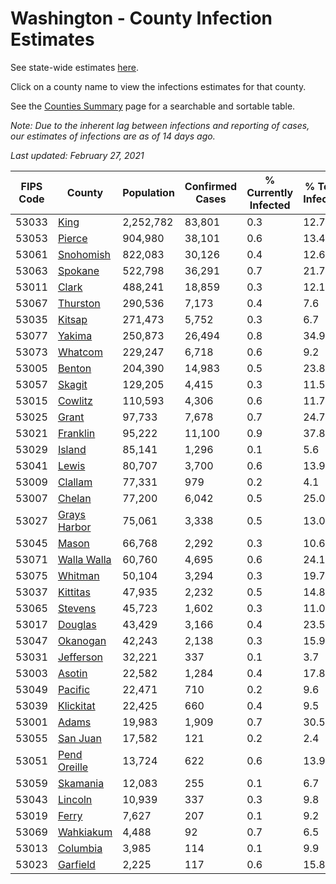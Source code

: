 # Washington - County Infection Estimates

See state-wide estimates [here](/infections/us-wa).

Click on a county name to view the infections estimates for that county.

See the [Counties Summary](/infections/summary-counties) page for a searchable and sortable table.

*Note: Due to the inherent lag between infections and reporting of cases, our estimates of infections are as of 14 days ago.*

*Last updated: February 27, 2021*

|   FIPS Code |                       County |   Population |   Confirmed Cases |   % Currently Infected |   % Total Infected |
|-------------|------------------------------|--------------|-------------------|------------------------|--------------------|
|       53033 |                 [King](king) |    2,252,782 |            83,801 |                    0.3 |               12.7 |
|       53053 |             [Pierce](pierce) |      904,980 |            38,101 |                    0.6 |               13.4 |
|       53061 |       [Snohomish](snohomish) |      822,083 |            30,126 |                    0.4 |               12.6 |
|       53063 |           [Spokane](spokane) |      522,798 |            36,291 |                    0.7 |               21.7 |
|       53011 |               [Clark](clark) |      488,241 |            18,859 |                    0.3 |               12.1 |
|       53067 |         [Thurston](thurston) |      290,536 |             7,173 |                    0.4 |                7.6 |
|       53035 |             [Kitsap](kitsap) |      271,473 |             5,752 |                    0.3 |                6.7 |
|       53077 |             [Yakima](yakima) |      250,873 |            26,494 |                    0.8 |               34.9 |
|       53073 |           [Whatcom](whatcom) |      229,247 |             6,718 |                    0.6 |                9.2 |
|       53005 |             [Benton](benton) |      204,390 |            14,983 |                    0.5 |               23.8 |
|       53057 |             [Skagit](skagit) |      129,205 |             4,415 |                    0.3 |               11.5 |
|       53015 |           [Cowlitz](cowlitz) |      110,593 |             4,306 |                    0.6 |               11.7 |
|       53025 |               [Grant](grant) |       97,733 |             7,678 |                    0.7 |               24.7 |
|       53021 |         [Franklin](franklin) |       95,222 |            11,100 |                    0.9 |               37.8 |
|       53029 |             [Island](island) |       85,141 |             1,296 |                    0.1 |                5.6 |
|       53041 |               [Lewis](lewis) |       80,707 |             3,700 |                    0.6 |               13.9 |
|       53009 |           [Clallam](clallam) |       77,331 |               979 |                    0.2 |                4.1 |
|       53007 |             [Chelan](chelan) |       77,200 |             6,042 |                    0.5 |               25.0 |
|       53027 | [Grays Harbor](grays-harbor) |       75,061 |             3,338 |                    0.5 |               13.0 |
|       53045 |               [Mason](mason) |       66,768 |             2,292 |                    0.3 |               10.6 |
|       53071 |   [Walla Walla](walla-walla) |       60,760 |             4,695 |                    0.6 |               24.1 |
|       53075 |           [Whitman](whitman) |       50,104 |             3,294 |                    0.3 |               19.7 |
|       53037 |         [Kittitas](kittitas) |       47,935 |             2,232 |                    0.5 |               14.8 |
|       53065 |           [Stevens](stevens) |       45,723 |             1,602 |                    0.3 |               11.0 |
|       53017 |           [Douglas](douglas) |       43,429 |             3,166 |                    0.4 |               23.5 |
|       53047 |         [Okanogan](okanogan) |       42,243 |             2,138 |                    0.3 |               15.9 |
|       53031 |       [Jefferson](jefferson) |       32,221 |               337 |                    0.1 |                3.7 |
|       53003 |             [Asotin](asotin) |       22,582 |             1,284 |                    0.4 |               17.8 |
|       53049 |           [Pacific](pacific) |       22,471 |               710 |                    0.2 |                9.6 |
|       53039 |       [Klickitat](klickitat) |       22,425 |               660 |                    0.4 |                9.5 |
|       53001 |               [Adams](adams) |       19,983 |             1,909 |                    0.7 |               30.5 |
|       53055 |         [San Juan](san-juan) |       17,582 |               121 |                    0.2 |                2.4 |
|       53051 | [Pend Oreille](pend-oreille) |       13,724 |               622 |                    0.6 |               13.9 |
|       53059 |         [Skamania](skamania) |       12,083 |               255 |                    0.1 |                6.7 |
|       53043 |           [Lincoln](lincoln) |       10,939 |               337 |                    0.3 |                9.8 |
|       53019 |               [Ferry](ferry) |        7,627 |               207 |                    0.1 |                9.2 |
|       53069 |       [Wahkiakum](wahkiakum) |        4,488 |                92 |                    0.7 |                6.5 |
|       53013 |         [Columbia](columbia) |        3,985 |               114 |                    0.1 |                9.9 |
|       53023 |         [Garfield](garfield) |        2,225 |               117 |                    0.6 |               15.8 |